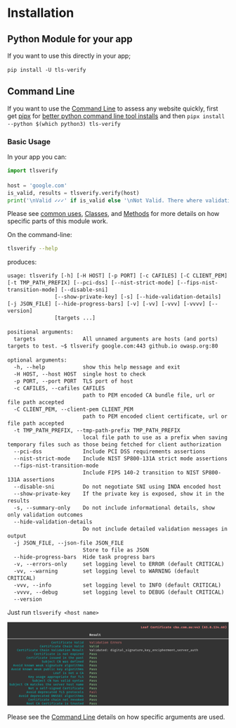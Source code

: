 # Installation

## Python Module for your app

If you want to use this directly in your app;

`pip install -U tls-verify`

## Command Line

If you want to use the [Command Line](./docs/2.cli.md) to assess any website quickly, first get [pipx](https://packaging.python.org/key_projects/#pipx) for [better python command line tool installs](https://packaging.python.org/guides/installing-stand-alone-command-line-tools/) and then `pipx install --python $(which python3) tls-verify`

### Basic Usage

In your app you can:

```py
import tlsverify

host = 'google.com'
is_valid, results = tlsverify.verify(host)
print('\nValid ✓✓✓' if is_valid else '\nNot Valid. There where validation errors')
```

Please see [common uses](./docs/3.common-uses.md), [Classes](./docs/4.classes.md), and [Methods](./docs/5.methods.md) for more details on how specific parts of this module work.

On the command-line:

```sh
tlsverify --help
```

produces:

```
usage: tlsverify [-h] [-H HOST] [-p PORT] [-c CAFILES] [-C CLIENT_PEM] [-t TMP_PATH_PREFIX] [--pci-dss] [--nist-strict-mode] [--fips-nist-transition-mode] [--disable-sni]
               [--show-private-key] [-s] [--hide-validation-details] [-j JSON_FILE] [--hide-progress-bars] [-v] [-vv] [-vvv] [-vvvv] [--version]
               [targets ...]

positional arguments:
  targets               All unnamed arguments are hosts (and ports) targets to test. ~$ tlsverify google.com:443 github.io owasp.org:80

optional arguments:
  -h, --help            show this help message and exit
  -H HOST, --host HOST  single host to check
  -p PORT, --port PORT  TLS port of host
  -c CAFILES, --cafiles CAFILES
                        path to PEM encoded CA bundle file, url or file path accepted
  -C CLIENT_PEM, --client-pem CLIENT_PEM
                        path to PEM encoded client certificate, url or file path accepted
  -t TMP_PATH_PREFIX, --tmp-path-prefix TMP_PATH_PREFIX
                        local file path to use as a prefix when saving temporary files such as those being fetched for client authorization
  --pci-dss             Include PCI DSS requirements assertions
  --nist-strict-mode    Include NIST SP800-131A strict mode assertions
  --fips-nist-transition-mode
                        Include FIPS 140-2 transition to NIST SP800-131A assertions
  --disable-sni         Do not negotiate SNI using INDA encoded host
  --show-private-key    If the private key is exposed, show it in the results
  -s, --summary-only    Do not include informational details, show only validation outcomes
  --hide-validation-details
                        Do not include detailed validation messages in output
  -j JSON_FILE, --json-file JSON_FILE
                        Store to file as JSON
  --hide-progress-bars  Hide task progress bars
  -v, --errors-only     set logging level to ERROR (default CRITICAL)
  -vv, --warning        set logging level to WARNING (default CRITICAL)
  -vvv, --info          set logging level to INFO (default CRITICAL)
  -vvvv, --debug        set logging level to DEBUG (default CRITICAL)
  --version
```

Just run `tlsverify <host name>`

![Leaf cba.com.au](images/leaf-cba.com.au.png)

Please see the [Command Line](./docs/2.cli.md) details on how specific arguments are used.
